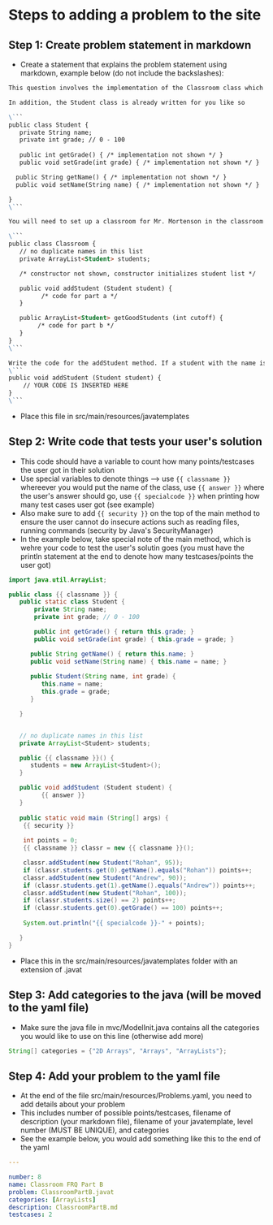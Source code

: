 # Steps to adding a problem to the site
## Step 1: Create problem statement in markdown
- Create a statement that explains the problem statement using markdown, example below (do not include the backslashes):
```md
This question involves the implementation of the Classroom class which represents a single company’s cellphone phone availability and prices.

In addition, the Student class is already written for you like so

\```
public class Student {
   private String name;
   private int grade; // 0 - 100
   
   public int getGrade() { /* implementation not shown */ }
   public void setGrade(int grade) { /* implementation not shown */ }

  public String getName() { /* implementation not shown */ }
  public void setName(String name) { /* implementation not shown */ }

}
\```

You will need to set up a classroom for Mr. Mortenson in the classroom class

\```
public class Classroom {
   // no duplicate names in this list
   private ArrayList<Student> students;

   /* constructor not shown, constructor initializes student list */

   public void addStudent (Student student) {
         /* code for part a */
   } 

   public ArrayList<Student> getGoodStudents (int cutoff) {
        /* code for part b */
   }
}
\```

Write the code for the addStudent method. If a student with the name is not already in the student’s list, the student should be added to the list. Otherwise, the existing student should keep its place in the list, and its grade should be updated to reflect that which was passed into the function.
\```
public void addStudent (Student student) {
    // YOUR CODE IS INSERTED HERE
}
\```
```
- Place this file in src/main/resources/javatemplates

## Step 2: Write code that tests your user's solution
- This code should have a variable to count how many points/testcases the user got in their solution
- Use special variables to denote things --> use ``{{ classname }}`` whereever you would put the name of the class, use ``{{ answer }}`` where the user's answer should go, use ``{{ specialcode }}`` when printing how many test cases user got (see example)
- Also make sure to add ``{{ security }}`` on the top of the main method to ensure the user cannot do insecure actions such as reading files, running commands (security by Java's SecurityManager)
- In the example below, take special note of the main method, which is wehre your code to test the user's solutin goes (you must have the println statement at the end to denote how many testcases/points the user got)
```java
import java.util.ArrayList;

public class {{ classname }} {
   public static class Student {
       private String name;
       private int grade; // 0 - 100

       public int getGrade() { return this.grade; }
       public void setGrade(int grade) { this.grade = grade; }

      public String getName() { return this.name; }
      public void setName(String name) { this.name = name; }
      
      public Student(String name, int grade) {
         this.name = name;
         this.grade = grade;
      }

   }


   // no duplicate names in this list
   private ArrayList<Student> students;

   public {{ classname }}() {
      students = new ArrayList<Student>();
   }

   public void addStudent (Student student) {
         {{ answer }}
   } 
   
   public static void main (String[] args) {
    {{ security }}
   
    int points = 0;
    {{ classname }} classr = new {{ classname }}();

    classr.addStudent(new Student("Rohan", 95));
    if (classr.students.get(0).getName().equals("Rohan")) points++;
    classr.addStudent(new Student("Andrew", 90));
    if (classr.students.get(1).getName().equals("Andrew")) points++;
    classr.addStudent(new Student("Rohan", 100));
    if (classr.students.size() == 2) points++;
    if (classr.students.get(0).getGrade() == 100) points++;
    
    System.out.println("{{ specialcode }}-" + points);

   }
}
```
- Place this in the src/main/resources/javatemplates folder with an extension of .javat

## Step 3: Add categories to the java (will be moved to the yaml file)
- Make sure the java file in mvc/ModelInit.java contains all the categories you would like to use on this line (otherwise add more)
```java
String[] categories = {"2D Arrays", "Arrays", "ArrayLists"};
```

## Step 4: Add your problem to the yaml file
- At the end of the file src/main/resources/Problems.yaml, you need to add details about your problem
- This includes number of possible points/testcases, filename of description (your markdown file), filename of your javatemplate, level number (MUST BE UNIQUE), and categories
- See the example below, you would add something like this to the end of the yaml
```yaml
---

number: 8
name: Classroom FRQ Part B
problem: ClassroomPartB.javat
categories: [ArrayLists]
description: ClassroomPartB.md
testcases: 2
```

